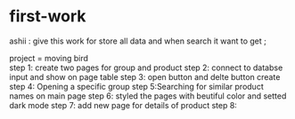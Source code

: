 # first-work
ashii : give this work for store all data and when search it want to get ;

project = moving bird  
step 1: create two pages for group and product
step 2: connect to databse input  and show on page table 
step 3: open button and delte button create 
step 4: Opening a specific group
step 5:Searching for similar product names on main page 
step 6: styled the pages with beutiful color and setted dark mode 
step 7: add new page for details of product
step 8: 